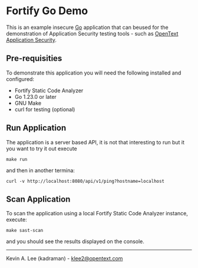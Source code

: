 # Fortify Go Demo

This is an example insecure [Go](https://www.mulesoft.com/platform/enterprise-integration) application that can beused for the demonstration of Application Security testing tools - such as [OpenText Application Security](https://www.opentext.com/products/application-security). 

Pre-requisities
---------------

To demonstrate this application you will need the following installed and configured:

  - Fortify Static Code Analyzer
  - Go 1.23.0 or later
  - GNU Make
  - curl for testing (optional)

Run Application
---------------

The application is a server based API, it is not that interesting to run but it you want to try it out execute

```
make run
```

and then in another termina:

```
curl -v http://localhost:8080/api/v1/ping?hostname=localhost
 ```

Scan Application
----------------

To scan the application using a local Fortify Static Code Analyzer instance, execute:

```
make sast-scan
```

and you should see the results displayed on the console.

---

Kevin A. Lee (kadraman) - klee2@opentext.com